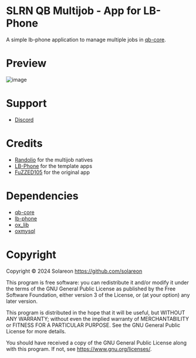 # SLRN QB Multijob - App for LB-Phone

A simple lb-phone application to manage multiple jobs in [qb-core](https://github.com/qbcore-framework/qb-core).

# Preview
![image](https://github.com/solareon/slrn_multijob/assets/769465/eba40145-4255-4993-9527-945ff4eaec0c)


# Support
- [Discord](https://discord.gg/TZFBBHvG6E)

# Credits
- [Randolio](https://github.com/Randolio/randol_multijob) for the multijob natives
- [LB-Phone](https://github.com/lbphone/lb-phone-app-template) for the template apps
- [FuZZED105](https://github.com/FuZZED105/fzd_multijob) for the original app

# Dependencies
- [qb-core](https://github.com/qbcore-framework/qb-core)
- [lb-phone](https://lbphone.com/)
- [ox_lib](https://github.com/overextended/ox_lib)
- [oxmysql](https://github.com/overextended/oxmysql)

# Copyright

Copyright © 2024 Solareon <https://github.com/solareon>

This program is free software: you can redistribute it and/or modify it under the terms of the GNU General Public License as published by the Free Software Foundation, either version 3 of the License, or (at your option) any later version.

This program is distributed in the hope that it will be useful, but WITHOUT ANY WARRANTY; without even the implied warranty of MERCHANTABILITY or FITNESS FOR A PARTICULAR PURPOSE. See the GNU General Public License for more details.

You should have received a copy of the GNU General Public License along with this program. If not, see <https://www.gnu.org/licenses/>.
